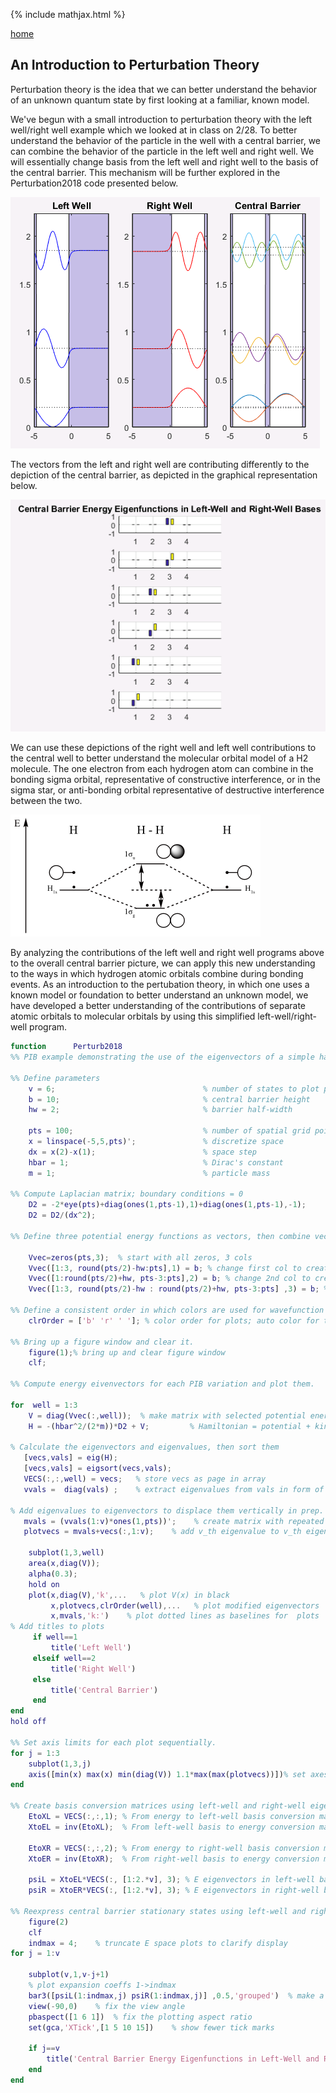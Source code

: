 {% include mathjax.html %}

[home](/README.md)

## An Introduction to Perturbation Theory 
Perturbation theory is the idea that we can better understand the behavior of an unknown quantum state by first looking at a familiar, known model. 

We've begun with a small introduction to perturbation theory with the left well/right well example which we looked at in class on 2/28. 
To better understand the behavior of the particle in the well with a central barrier, we can combine the behavior of the particle in the left well and right well. 
We will essentially change basis from the left well and right well to the basis of the central barrier. This mechanism will be further explored in the Perturbation2018 code presented below. 

![Left and Right](/leftright.PNG)

The vectors from the left and right well are contributing differently to the depiction of the central barrier, as depicted in the graphical representation below. 


![Contributions](/contr.PNG)

We can use these depictions of the right well and left well contributions to the central well to better understand the molecular orbital model of a H2 molecule. The one electron from each hydrogen atom can combine in the bonding sigma orbital, representative of constructive interference, or in the sigma star, or anti-bonding orbital representative of destructive interference between the two. 

![hmo](/hmo.png)

By analyzing the contributions of the left well and right well programs above to the overall central barrier picture, we can apply this new understanding to the ways in which hydrogen atomic orbitals combine during bonding events. As an introduction to the pertubation theory, in which one uses a known model or foundation to better understand an unknown model, we have developed a better understanding of the contributions of separate atomic orbitals to molecular orbitals by using this simplified left-well/right-well program. 

```Matlab
function      Perturb2018
%% PIB example demonstrating the use of the eigenvectors of a simple hamiltonian to understand those of a more complicated one.

%% Define parameters
    v = 6;                                 % number of states to plot per well
    b = 10;                                % central barrier height
    hw = 2;                                % barrier half-width
    
    pts = 100;                             % number of spatial grid points
    x = linspace(-5,5,pts)';               % discretize space
    dx = x(2)-x(1);                        % space step
    hbar = 1;                              % Dirac's constant
    m = 1;                                 % particle mass

%% Compute Laplacian matrix; boundary conditions = 0
    D2 = -2*eye(pts)+diag(ones(1,pts-1),1)+diag(ones(1,pts-1),-1);
    D2 = D2/(dx^2);
    
%% Define three potential energy functions as vectors, then combine vectors into one 3-column matrix for ease of use.

    Vvec=zeros(pts,3);  % start with all zeros, 3 cols
    Vvec([1:3, round(pts/2)-hw:pts],1) = b; % change first col to create left well
    Vvec([1:round(pts/2)+hw, pts-3:pts],2) = b; % change 2nd col to create right well
    Vvec([1:3, round(pts/2)-hw : round(pts/2)+hw, pts-3:pts] ,3) = b; % change 3rd col to create central barrier

%% Define a consistent order in which colors are used for wavefunction plots.
    clrOrder = ['b' 'r' ' ']; % color order for plots; auto color for third plot
    
%% Bring up a figure window and clear it.    
    figure(1);% bring up and clear figure window   
    clf;
    
%% Compute energy eivenvectors for each PIB variation and plot them. 

for  well = 1:3
    V = diag(Vvec(:,well));  % make matrix with selected potential energy as diagonal
    H = -(hbar^2/(2*m))*D2 + V;			% Hamiltonian = potential + kinetic energies

% Calculate the eigenvectors and eigenvalues, then sort them
   [vecs,vals] = eig(H);
   [vecs,vals] = eigsort(vecs,vals);
   VECS(:,:,well) = vecs;   % store vecs as page in array
   vvals =  diag(vals) ;    % extract eigenvalues from vals in form of vector

% Add eigenvalues to eigenvectors to displace them vertically in prep. for plotting
   mvals = (vvals(1:v)*ones(1,pts))';    % create matrix with repeated eigenvalues as columns
   plotvecs = mvals+vecs(:,1:v);    % add v_th eigenvalue to v_th eigenvector to displace it vertically
                  
    subplot(1,3,well)
    area(x,diag(V));
    alpha(0.3);
    hold on
    plot(x,diag(V),'k',...   % plot V(x) in black
         x,plotvecs,clrOrder(well),...   % plot modified eigenvectors
         x,mvals,'k:')    % plot dotted lines as baselines for  plots
% Add titles to plots     
     if well==1
         title('Left Well')
     elseif well==2
         title('Right Well')
     else 
         title('Central Barrier')
     end
end
hold off

%% Set axis limits for each plot sequentially.
for j = 1:3
    subplot(1,3,j)
    axis([min(x) max(x) min(diag(V)) 1.1*max(max(plotvecs))])% set axes
end 

%% Create basis conversion matrices using left-well and right-well eigenvectors.
    EtoXL = VECS(:,:,1); % From energy to left-well basis conversion matrix
    XtoEL = inv(EtoXL);  % From left-well basis to energy conversion matrix

    EtoXR = VECS(:,:,2); % From energy to right-well basis conversion matrix
    XtoER = inv(EtoXR);  % From right-well basis to energy conversion matrix

    psiL = XtoEL*VECS(:, [1:2.*v], 3); % E eigenvectors in left-well basis
    psiR = XtoER*VECS(:, [1:2.*v], 3); % E eigenvectors in right-well basis

%% Reexpress central barrier stationary states using left-well and right-well eigenvectors as bases.
    figure(2)
    clf 
    indmax = 4;    % truncate E space plots to clarify display
for j = 1:v

    subplot(v,1,v-j+1)
    % plot expansion coeffs 1->indmax
    bar3([psiL(1:indmax,j) psiR(1:indmax,j)] ,0.5,'grouped')  % make a 3D bar plot
    view(-90,0)    % fix the view angle
    pbaspect([1 6 1])  % fix the plotting aspect ratio
    set(gca,'XTick',[1 5 10 15])    % show fewer tick marks
    
    if j==v
        title('Central Barrier Energy Eigenfunctions in Left-Well and Right-Well Bases')
    end
end
```
